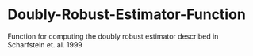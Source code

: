# Doubly-Robust-Estimator-Function
Function for computing the doubly robust estimator described in Scharfstein et. al. 1999
